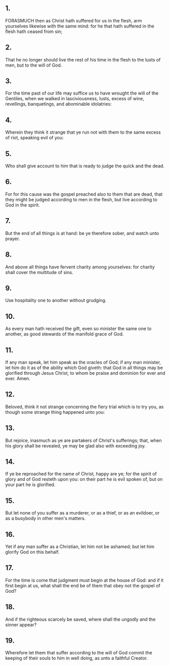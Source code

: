 ## 1.
FORASMUCH then as Christ hath suffered for us in the flesh, arm yourselves likewise with the same mind: for he that hath suffered in the flesh hath ceased from sin;
## 2.
That he no longer should live the rest of his time in the flesh to the lusts of men, but to the will of God.
## 3.
For the time past of our life may suffice us to have wrought the will of the Gentiles, when we walked in lasciviousness, lusts, excess of wine, revellings, banquetings, and abominable idolatries:
## 4.
Wherein they think it strange that ye run not with them to the same excess of riot, speaking evil of you:
## 5.
Who shall give account to him that is ready to judge the quick and the dead.
## 6.
For for this cause was the gospel preached also to them that are dead, that they might be judged according to men in the flesh, but live according to God in the spirit.
## 7.
But the end of all things is at hand: be ye therefore sober, and watch unto prayer.
## 8.
And above all things have fervent charity among yourselves: for charity shall cover the multitude of sins.
## 9.
Use hospitality one to another without grudging.
## 10.
As every man hath received the gift, even so minister the same one to another, as good stewards of the manifold grace of God.
## 11.
If any man speak, let him speak as the oracles of God; if any man minister, let him do it as of the ability which God giveth: that God in all things may be glorified through Jesus Christ, to whom be praise and dominion for ever and ever. Amen.
## 12.
Beloved, think it not strange concerning the fiery trial which is to try you, as though some strange thing happened unto you:
## 13.
But rejoice, inasmuch as ye are partakers of Christ's sufferings; that, when his glory shall be revealed, ye may be glad also with exceeding joy.
## 14.
If ye be reproached for the name of Christ, happy are ye; for the spirit of glory and of God resteth upon you: on their part he is evil spoken of, but on your part he is glorified.
## 15.
But let none of you suffer as a murderer, or as a thief, or as an evildoer, or as a busybody in other men's matters.
## 16.
Yet if any man suffer as a Christian, let him not be ashamed; but let him glorify God on this behalf.
## 17.
For the time is come that judgment must begin at the house of God: and if it first begin at us, what shall the end be of them that obey not the gospel of God?
## 18.
And if the righteous scarcely be saved, where shall the ungodly and the sinner appear?
## 19.
Wherefore let them that suffer according to the will of God commit the keeping of their souls to him in well doing, as unto a faithful Creator.
